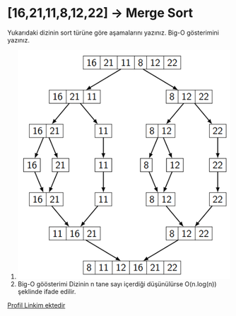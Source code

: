 # [16,21,11,8,12,22] -> Merge Sort

Yukarıdaki dizinin sort türüne göre aşamalarını yazınız.
Big-O gösterimini yazınız.

1. <img src="Mergesiralama.png" alt="Resim Yüklenemedi">
2. Big-O göösterimi
Dizinin n tane sayı içerdiği düşünülürse O(n.log(n)) şeklinde ifade edilir.

<a href="https://app.patika.dev/slckerdogan">Profil Linkim ektedir